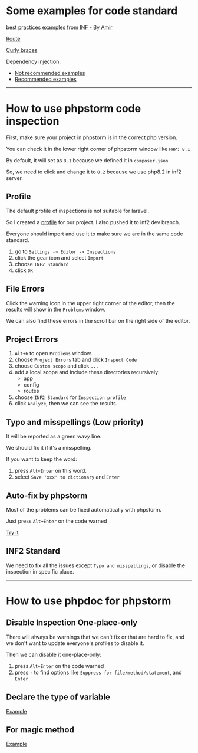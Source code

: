 # Some examples for code standard

[best practices examples from INF - By Amir](https://docs.google.com/document/d/198pZCr6U-4nYTSnxpp_hA-UaVgDxIGdjdK_MwCPKtxQ/edit)

[Route](./routes/web.php)

[Curly braces](./app/Examples/CurlyBraces.php)

Dependency injection:

* [Not recommended examples](./app/Http/Controllers/Example/BadController.php)
* [Recommended examples](./app/Http/Controllers/Example/GoodController.php)

---

# How to use phpstorm code inspection

First, make sure your project in phpstorm is in the correct php version.

You can check it in the lower right corner of phpstorm window like `PHP: 8.1`

By default, it will set as `8.1` because we defined it in `composer.json`

So, we need to click and change it to `8.2` because we use php8.2 in inf2 server.

## Profile

The default profile of inspections is not suitable for laravel.

So I created a [profile](./inf_inspections.xml) for our project. I also pushed it to inf2 dev branch.

Everyone should import and use it to make sure we are in the same code standard.

1. go to `Settings -> Editor -> Inspections`
2. click the gear icon and select `Import`
3. choose `INF2 Standard`
4. click `OK`

## File Errors

Click the warning icon in the upper right corner of the editor,
then the results will show in the `Problems` window.

We can also find these errors in the scroll bar on the right side of the editor.

## Project Errors

1. `Alt+6` to open `Problems` window.
2. choose `Project Errors` tab and click `Inspect Code`
3. choose `Custom scopo` and click `...`
4. add a local scope and include these directories recursively:
    * app
    * config
    * routes
5. choose `INF2 Standard` for `Inspection profile`
6. click `Analyze`, then we can see the results.

## Typo and misspellings (Low priority)

It will be reported as a green wavy line.

We should fix it if it's a misspelling.

If you want to keep the word:

1. press `Alt+Enter` on this word.
2. select `Save 'xxx' to dictionary` and `Enter`

## Auto-fix by phpstorm

Most of the problems can be fixed automatically with phpstorm.

Just press `Alt+Enter` on the code warned

[Try it](./app/Examples/AutoFix.php)

## INF2 Standard

We need to fix all the issues except `Typo and misspellings`, or disable the inspection in specific place.



---

# How to use phpdoc for phpstorm

## Disable Inspection One-place-only

There will always be warnings that we can't fix or that are hard to fix,
and we don't want to update everyone's profiles to disable it.

Then we can disable it one-place-only:

1. press `Alt+Enter` on the code warned
2. press `→` to find options like `Suppress for file/method/statement`, and `Enter`

## Declare the type of variable

[Example](./app/Examples/VariableType.php)

## For magic method

[Example](./app/Examples/MagicMethod.php)
